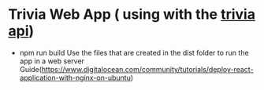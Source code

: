 # Trivia Web App ( using with the [trivia api](https://github.com/tkouleris/trivia_api))

- npm run build
Use the files that are created in the dist folder to run the app in a web server
Guide(https://www.digitalocean.com/community/tutorials/deploy-react-application-with-nginx-on-ubuntu)

